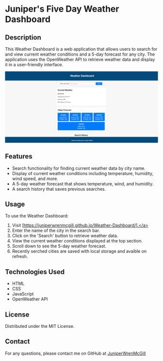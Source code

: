 # Juniper's Five Day Weather Dashboard

## Description

This Weather Dashboard is a web application that allows users to search for and view current weather conditions and a 5-day forecast for any city. The application uses the OpenWeather API to retrieve weather data and display it in a user-friendly interface.

![Screenshot of webpage](assets/images/Finished.png)

## Features

- Search functionality for finding current weather data by city name.
- Display of current weather conditions including temperature, humidity, wind speed, and more.
- A 5-day weather forecast that shows temperature, wind, and humidity.
- A search history that saves previous searches.

## Usage
To use the Weather Dashboard:

1. Visit <a href="https://juniperwrenmcgill.github.io/Weather-Dashboard/" target="_blank"> [https://juniperwrenmcgill.github.io/Weather-Dashboard/].</a>
2. Enter the name of the city in the search bar.
3. Click on the 'Search' button to retrieve weather data.
4. View the current weather conditions displayed at the top section.
5. Scroll down to see the 5-day weather forecast.
6. Recently serched cities are saved with local storage and avaible on refresh. 

## Technologies Used

- HTML
- CSS
- JavaScript
- OpenWeather API

## License
Distributed under the MIT License. 

## Contact
For any questions, please contact me on GitHub at [JuniperWrenMcGill](https://github.com/JuniperWrenMcGill) 